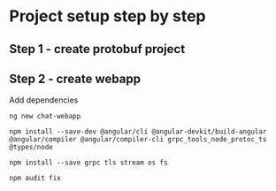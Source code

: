 Project setup step by step
==========================

Step 1 - create protobuf project
--------------------------------

Step 2 - create webapp
----------------------

Add dependencies

    ng new chat-webapp

    npm install --save-dev @angular/cli @angular-devkit/build-angular @angular/compiler @angular/compiler-cli grpc_tools_node_protoc_ts @types/node

    npm install --save grpc tls stream os fs

    npm audit fix
